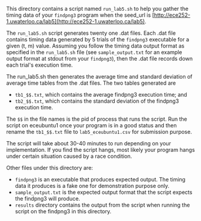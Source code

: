 This directory contains a script named `run_lab5.sh` to help you gather the timing data of your `findpng3` program when the seed\_url is [http://ece252-1.uwaterloo.ca/lab5](http://ece252-1.uwaterloo.ca/lab5).

The `run_lab5.sh` script generates twenty one .dat files. Each .dat file contains timing data generated by 5 trials of the `findpng3` executable for a given (t, m) value.  Assuming you follow the timing data output format as specified in the `run_lab5.sh` file (see `sample_output.txt` for an example output format at stdout from your `findpng3`), then the .dat file records down each trial's execution time. 

The run_lab5.sh then generates the average time and standard deviation of average time tables from the .dat files.  The two tables generated are

* `tb1_$$.txt`, which contains the average findpng3 execution time; and
* `tb2_$$.txt`, which contains the standard deviation of the findpng3 execution time.

The `$$` in the file names is the pid of process that runs the script. Run the script on eceubuntu1 once your program is in a good status and then rename the `tb1_$$.txt` file to `lab5_eceubuntu1.csv` for submission purpose.

The script will take about 30-40 minutes to run depending on your implementation. If you find the script hangs, most likely your program hangs under certain situation caused by a race condition.

Other files under this directory are:

* `findpng3` is an executable that produces expected output. The timing data it produces is a fake one for demonstration purpose only.
* `sample_output.txt` is the expected output format that the script expects the findpng3 will produce.
* `results` directory contains the output from the script when running the script on the findpng3 in this directory.


